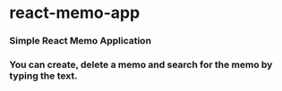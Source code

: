 # react-memo-app


### Simple React Memo Application
### You can create, delete a memo and search for the memo by typing the text.
